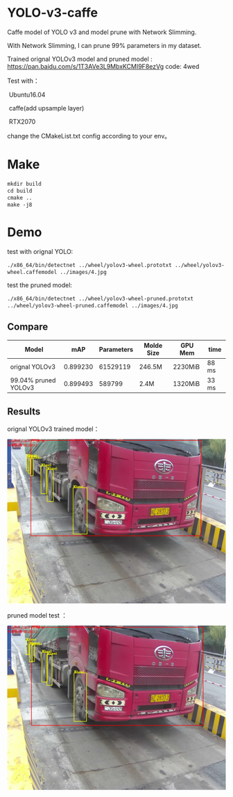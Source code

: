 # YOLO-v3-caffe
Caffe model of YOLO v3 and model prune with Network Slimming.

With Network Slimming, I can prune 99% parameters in my dataset.

Trained orignal YOLOv3 model  and pruned model : https://pan.baidu.com/s/1T3AVe3L9MbxKCMI9F8ezVg code: 4wed

Test with：

​           Ubuntu16.04

​			caffe(add upsample layer)

​			RTX2070

change the CMakeList.txt config according to your env。

# Make

```shell
mkdir build
cd build
cmake ..
make -j8
```

# Demo

test with orignal YOLO:

```
./x86_64/bin/detectnet ../wheel/yolov3-wheel.prototxt ../wheel/yolov3-wheel.caffemodel ../images/4.jpg
```

test the pruned model:

```shell
./x86_64/bin/detectnet ../wheel/yolov3-wheel-pruned.prototxt ../wheel/yolov3-wheel-pruned.caffemodel ../images/4.jpg
```

## Compare

| Model                | mAP      | Parameters | Molde Size | GPU Mem | time  |
| -------------------- | -------- | ---------- | ---------- | ------- | ----- |
| orignal YOLOv3       | 0.899230 | 61529119   | 246.5M     | 2230MiB | 88 ms |
| 99.04% pruned YOLOv3 | 0.899493 | 589799     | 2.4M       | 1320MiB | 33 ms |

## Results

orignal YOLOv3 trained model：

![](./results/result1.jpg)

pruned model test ：

![](./results/02.jpg)




